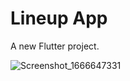 # Lineup App

A new Flutter project.

![Screenshot_1666647331](https://user-images.githubusercontent.com/98967892/197634294-2375dc38-133a-4238-9f9b-42dfae8424f6.png)


